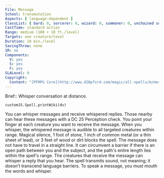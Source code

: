 ```yaml
---
File: Message
School: transmutation
Aspects: [ language-dependent ]
ClassList: { bard: 0, sorcerer: 0, wizard: 0, summoner: 0, unchained summoner: 0, witch: 0, occultist: 0, psychic: 0, mesmerist: 0, spiritualist: 0, medium: 0 }
CastTime: standard action
Range: medium (100 + 10 ft./level)
Targets: one creature/level
Duration: 10 min./level
SavingThrow: none
SR: no
Components:
  V: yes
  S: yes
  F: yes
SLALevel: 0
Copyright:
  Content: "[PFRPG Core](http://www.d20pfsrd.com/magic/all-spells/m/message)"
---
```

Brief:: Whisper conversation at distance.

```dataviewjs
customJS.Spell.printWiki(dv)
```

You can whisper messages and receive whispered replies.  Those nearby can hear these messages with a DC 25 Perception check. You point your finger at each creature you want to receive the message. When you whisper, the whispered message is audible to all targeted creatures within range.  Magical silence, 1 foot of stone, 1 inch of common metal (or a thin sheet of lead), or 3 feet of wood or dirt blocks the spell.  The message does not have to travel in a straight line. It can circumvent a barrier if there is an open path between you and the subject, and the path's entire length lies within the spell's range. The creatures that receive the message can whisper a reply that you hear. The spell transmits sound, not meaning; it doesn't transcend language barriers. To speak a message, you must mouth the words and whisper.
